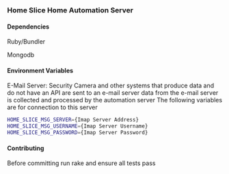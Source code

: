 ### Home Slice Home Automation Server

#### Dependencies

Ruby/Bundler

Mongodb

#### Environment Variables

E-Mail Server: Security Camera and other systems that produce data and do not have an API are sent to an e-mail server
data from the e-mail server is collected and processed by the automation server The following variables are for
connection to this server
```sh
HOME_SLICE_MSG_SERVER={Imap Server Address}
HOME_SLICE_MSG_USERNAME={Imap Server Username}
HOME_SLICE_MSG_PASSWORD={Imap Server Password}
```
#### Contributing
Before committing run rake and ensure all tests pass
